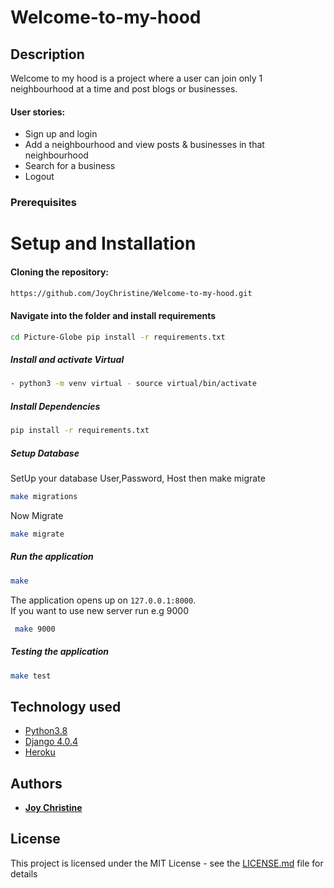 # Welcome-to-my-hood


## Description
Welcome to my hood is a project where a user can join only 1 neighbourhood at a time and post blogs or businesses.
#### User stories: 
* Sign up and login
* Add a neighbourhood and view posts & businesses in that neighbourhood
* Search for a business
* Logout


### Prerequisites

# Setup and Installation  

  
#### Cloning the repository:  
 ```bash 
https://github.com/JoyChristine/Welcome-to-my-hood.git
```
#### Navigate into the folder and install requirements  
 ```bash 
cd Picture-Globe pip install -r requirements.txt 
```
##### Install and activate Virtual  
 ```bash 
- python3 -m venv virtual - source virtual/bin/activate  
```  
##### Install Dependencies  
 ```bash 
 pip install -r requirements.txt 
```  
 ##### Setup Database  
  SetUp your database User,Password, Host then make migrate  
 ```bash 
make migrations
 ``` 
 Now Migrate  
 ```bash 
 make migrate 
```
##### Run the application  
 ```bash 
 make
``` 
The application opens up on `127.0.0.1:8000`. <br>
If you want to use new server run e.g 9000
```bash 
 make 9000
```
##### Testing the application  
 ```bash 
 make test
```


  
## Technology used  
  
* [Python3.8](https://www.python.org/)  
* [Django 4.0.4](https://docs.djangoproject.com/en/4.0/)  
* [Heroku](https://heroku.com)  
  


## Authors

* **[Joy Christine](https://github.com/JoyChristine)** 



## License

This project is licensed under the MIT License - see the [LICENSE.md](LICENSE.md) file for details
